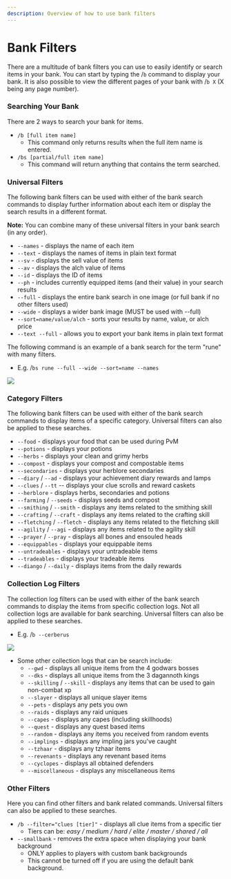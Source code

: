 ```yaml
---
description: Overview of how to use bank filters
---
```


# Bank Filters

There are a multitude of bank filters you can use to easily identify or search items in your bank. You can start by typing the /`b` command to display your bank. It is also possible to view the different pages of your bank with /`b X` (X being any page number).

### Searching Your Bank

There are 2 ways to search your bank for items.

* `/b [full item name]`
  * This command only returns results when the full item name is entered.
* `/bs [partial/full item name]`
  * This command will return anything that contains the term searched.

### Universal Filters

The following bank filters can be used with either of the bank search commands to display further information about each item or display the search results in a different format.

**Note:** You can combine many of these universal filters in your bank search (in any order).

* `--names` - displays the name of each item
* `--text` - displays the names of items in plain text format
* `--sv` - displays the sell value of items
* `--av` - displays the alch value of items
* `--id` - displays the ID of items
* `--ph` - includes currently equipped items (and their value) in your search results
* `--full` - displays the entire bank search in one image (or full bank if no other filters used)
* `--wide` - displays a wider bank image (MUST be used with --full)
* `--sort=name/value/alch` - sorts your results by name, value, or alch price
* `--text --full` - allows you to export your bank items in plain text format

The following command is an example of a bank search for the term "rune" with many filters.&#x20;

* E.g. /`bs rune --full --wide --sort=name --names`

![](../.gitbook/assets/rune\_search.png)

### Category Filters

The following bank filters can be used with either of the bank search commands to display items of a specific category. Universal filters can also be applied to these searches.

* `--food` - displays your food that can be used during PvM
* `--potions` - displays your potions
* `--herbs` - displays your clean and grimy herbs
* `--compost` - displays your compost and compostable items
* `--secondaries` - displays your herblore secondaries
* `--diary` / `--ad` - displays your achievement diary rewards and lamps
* `--clues` / `--tt` -- displays your clue scrolls and reward caskets
* `--herblore` - displays herbs, secondaries and potions
* `--farming` / `--seeds` - displays seeds and compost
* `--smithing` / `--smith` - displays any items related to the smithing skill
* `--crafting` / `--craft` - displays any items related to the crafting skill
* `--fletching` / `--fletch` - displays any items related to the fletching skill
* `--agility` / `--agi` - displays any items related to the agility skill
* `--prayer` / `--pray` - displays all bones and ensouled heads
* `--equippables` - displays your equippable items
* `--untradeables` - displays your untradeable items
* `--tradeables` - displays your tradeable items
* `--diango` / `--daily` - displays items from the daily rewards

### Collection Log Filters

The collection log filters can be used with either of the bank search commands to display the items from specific collection logs. Not all collection logs are available for bank searching. Universal filters can also be applied to these searches.

* E.g. /`b --cerberus`

![](../.gitbook/assets/cerberus\_bank.png)

* Some other collection logs that can be search include:
  * `--gwd` - displays all unique items from the 4 godwars bosses
  * `--dks` - displays all unique items from the 3 dagannoth kings
  * `--skilling` / `--skill` - displays any items that can be used to gain non-combat xp
  * `--slayer` - displays all unique slayer items
  * `--pets` - displays any pets you own
  * `--raids` - displays any raid uniques
  * `--capes` - displays any capes (including skillhoods)
  * `--quest` - displays any quest based items
  * `--random` - displays any items you received from random events
  * `--implings` - displays any impling jars you've caught
  * `--tzhaar` - displays any tzhaar items
  * `--revenants` - displays any revenant based items
  * `--cyclopes` - displays all obtained defenders
  * `--miscellaneous` - displays any miscellaneous items

### Other Filters

Here you can find other filters and bank related commands. Universal filters can also be applied to these searches.

* `/b --filter="clues [tier]"` - displays all clue items from a specific tier
  * Tiers can be: _easy / medium / hard / elite / master / shared / all_
* `--smallbank` - removes the extra space when displaying your bank background&#x20;
  * ONLY applies to players with custom bank backgrounds
  * This cannot be turned off if you are using the default bank background.

